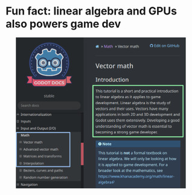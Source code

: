# Fun fact: linear algebra and GPUs also powers game dev

<div style="margin: auto; width: 450px">
  <img alt="fun" src="/images/fun-fact.png" style="width: 450px; height: 400px" />
</div>